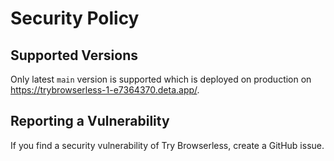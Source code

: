 # Security Policy

## Supported Versions

Only latest `main` version is supported which is deployed on production on https://trybrowserless-1-e7364370.deta.app/.

## Reporting a Vulnerability

If you find a security vulnerability of Try Browserless, create a GitHub issue.
